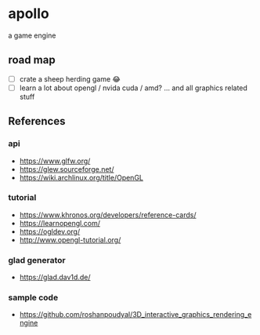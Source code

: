 # apollo

a game engine

## road map

-   [ ] crate a sheep herding game 😂
-   [ ] learn a lot about opengl / nvida cuda / amd? ...
        and all graphics related stuff

## References

### api

-   https://www.glfw.org/
-   https://glew.sourceforge.net/
-   https://wiki.archlinux.org/title/OpenGL

### tutorial

-   https://www.khronos.org/developers/reference-cards/
-   https://learnopengl.com/
-   https://ogldev.org/
-   http://www.opengl-tutorial.org/

### glad generator

-   https://glad.dav1d.de/

### sample code

-   https://github.com/roshanpoudyal/3D_interactive_graphics_rendering_engine
